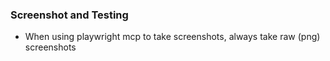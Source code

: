 ### Screenshot and Testing

- When using playwright mcp to take screenshots, always take raw (png) screenshots
